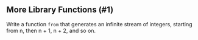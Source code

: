 ## More Library Functions (#1)

Write a function `from` that generates an infinite stream of integers, 
starting from n, then n + 1, n + 2, and so on.